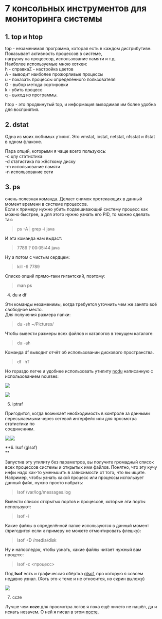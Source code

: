 # 7 консольных инструментов для мониторинга системы

## 1. top и htop  
top - незаменимая программа, которая есть в каждом дистрибутиве. Показывает активность процессов в системе,  
нагрузку на процессор, использование памяти и т.д.  
Наиболее используемые мною хоткеи:  
h - справкаZ - настройка цветов  
A - выводит наиболее прожорливые процессы  
u - показать процессы определённого пользователя  
O - выбор метода сортировки  
k - убить процесс  
q - выход из программы.  
  
htop - это продвинутый top, и информация выводимая им более удобна для восприятия.  

## 2. dstat  

Одна из моих любимых утилит. Это vmstat, iostat, netstat, nfsstat и ifstat в одном флаконе.  

Пара опций, которыми я чаще всего пользуюсь:  
-c цпу статистика  
-d статистика по жёсткому диску  
-m использование памяти  
-n использование сети  

## 3. ps  

очень полезная команда. Делает снимок протекающих в данный момент времени в системе процессов.  
Если к примеру нужно убить подвешивающий систему процесс как можно быстрее, а для этого нужно узнать его PID, то можно сделать так:  

> ps -A | grep -i java  

И эта команда нам выдаст:  

> 7789 ? 00:05:44 java  

Ну а потом с чистым сердцем:  

> kill -9 7789  

Списко опций прямо-таки гигантский, поэтому:  

> man ps  


4. du и df  

Эти команды незаменимы, когда требуется уточнить чем же занято всё свободное место.  
Для получения размера папки:  

> du -sh ~/Pictures/  

Чтобы вывести размеры всех файлов и каталогов в текущем каталоге:  

> du -ah  

Команда df выводит отчёт об использовании дискового пространства.  

> df -hT  

Но гораздо легче и удобнее использовать утилиту [ncdu](http://dev.yorhel.nl/ncdu) написанную с использованием ncurses:  

  

[![](http://1.bp.blogspot.com/_X4XfJEPKE6Y/Sr35zeY4IDI/AAAAAAAAAJ0/FpKeawn5xfM/s200/ncdu_help.png)](http://1.bp.blogspot.com/_X4XfJEPKE6Y/Sr35zeY4IDI/AAAAAAAAAJ0/FpKeawn5xfM/s1600-h/ncdu_help.png)  

[![](http://1.bp.blogspot.com/_X4XfJEPKE6Y/Sr35dZQItXI/AAAAAAAAAJs/XEnB-mH2DOg/s200/ncdu.png)](http://1.bp.blogspot.com/_X4XfJEPKE6Y/Sr35dZQItXI/AAAAAAAAAJs/XEnB-mH2DOg/s1600-h/ncdu.png)  

  
  
  
  
  
  
  
  
  
  
  

  
  
  
  
  
  
5. iptraf  

Пригодится, когда возникает необходимость в контроле за данными пересылаемыми через сетевой интерфейс или для просмотра статистики пo  
соединениям.  

  
[![](http://2.bp.blogspot.com/_X4XfJEPKE6Y/Sr39iKHePTI/AAAAAAAAAKM/yTPMkSJ9OyQ/s200/iptraf_1.png)](http://2.bp.blogspot.com/_X4XfJEPKE6Y/Sr39iKHePTI/AAAAAAAAAKM/yTPMkSJ9OyQ/s1600-h/iptraf_1.png)[![](http://2.bp.blogspot.com/_X4XfJEPKE6Y/Sr39VFKaZMI/AAAAAAAAAKE/nwVmT-9d70Y/s200/iptraf.png)](http://2.bp.blogspot.com/_X4XfJEPKE6Y/Sr39VFKaZMI/AAAAAAAAAKE/nwVmT-9d70Y/s1600-h/iptraf.png)  
  
  
  
  
  
  
  
  
  
  

  
  
  
  
  
  
  
  
**6. lsof (glsof)  
**  

Запустив эту утилиту без параметров, вы получите громадный список всех процессов системы и открытых ими файлов. Понятно, что эту кучу инфы надо как-то уменьшить в зависимости от того, что вы ищите.  
Например, чтобы узнать какой процесс или процессы использует данный файл, нужно просто набрать:  

> lsof /var/log/messages.log  

Вывести список открытых портов и процессов, которые эти порты используют:  

> lsof -i  

Какие файлы в определённой папке используются в данный момент (пригодится если к примеру не можете отмонтировать флешку):  

> lsof +D /media/disk  

Ну и напоследок, чтобы узнать, какие файлы читает нужный вам процесс:  

> lsof -c <процесс>  

Под **lsof** есть и графическая обёртка [glsof](http://sourceforge.net/apps/trac/glsof), про которую я совсем недавно узнал. (Хоть это к теме и не относится, но скрин выложу)  
  

[![](http://4.bp.blogspot.com/_X4XfJEPKE6Y/SsDimE_JhPI/AAAAAAAAAKU/yhpM7bO5U0k/s200/glsof.png)](http://4.bp.blogspot.com/_X4XfJEPKE6Y/SsDimE_JhPI/AAAAAAAAAKU/yhpM7bO5U0k/s1600-h/glsof.png)  

  
  

  
  
  
  
  
  
  
7. ccze  
  

Лучше чем **ccze** для просмотра логов я пока ещё ничего не нашёл, да и искать незачем. О ней я писал в этом [посте](http://lamernotes.blogspot.com/2009/03/ccze.html).